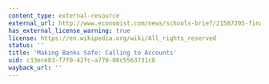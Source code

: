 ```yaml
---
content_type: external-resource
external_url: http://www.economist.com/news/schools-brief/21587205-final-article-our-series-financial-crisis-examines-best-way-make-banks
has_external_license_warning: true
license: https://en.wikipedia.org/wiki/All_rights_reserved
status: ''
title: 'Making Banks Safe: Calling to Accounts'
uid: c33ece83-f7f0-42fc-a770-08c5563731c8
wayback_url: ''
---
```

